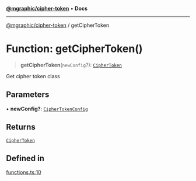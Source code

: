 [**@mgraphic/cipher-token**](../README.md) • **Docs**

***

[@mgraphic/cipher-token](../globals.md) / getCipherToken

# Function: getCipherToken()

> **getCipherToken**(`newConfig`?): [`CipherToken`](../classes/CipherToken.md)

Get cipher token class

## Parameters

• **newConfig?**: [`CipherTokenConfig`](../classes/CipherTokenConfig.md)

## Returns

[`CipherToken`](../classes/CipherToken.md)

## Defined in

[functions.ts:10](https://github.com/mgraphic/cipher-token/blob/889192861d364587ebc3a064e78745c249ead5c3/src/functions.ts#L10)
